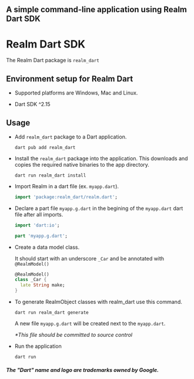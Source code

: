 ## A simple command-line application using Realm Dart SDK

# Realm Dart SDK 

The Realm Dart package is `realm_dart`

## Environment setup for Realm Dart

* Supported platforms are Windows, Mac and Linux.

* Dart SDK ^2.15 

## Usage

* Add `realm_dart` package to a Dart application.

    ```
    dart pub add realm_dart
    ```

* Install the `realm_dart` package into the application. This downloads and copies the required native binaries to the app directory.

    ```
    dart run realm_dart install
    ``` 
* Import Realm in a dart file (ex. `myapp.dart`).

    ```dart
    import 'package:realm_dart/realm.dart';
    ```

* Declare a part file `myapp.g.dart` in the begining of the `myapp.dart` dart file after all imports.

    ```dart
    import 'dart:io';

    part 'myapp.g.dart';
    ```

* Create a data model class.

    It should start with an underscore `_Car` and be annotated with `@RealmModel()`

    ```dart
    @RealmModel()
    class _Car {
      late String make;
    }
    ```

* To generate RealmObject classes with realm_dart use this command.

    ```
    dart run realm_dart generate
    ```
    A new file `myapp.g.dart` will be created next to the `myapp.dart`.
    
    _*This file should be committed to source control_


*  Run the application

    ```
    dart run
    ```

##### The "Dart" name and logo are trademarks owned by Google. 

